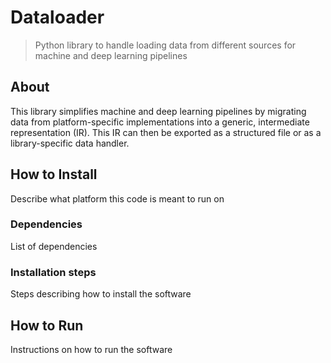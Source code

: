 # Dataloader

> Python library to handle loading data from different sources for machine and
> deep learning pipelines

## About

This library simplifies machine and deep learning pipelines by migrating data
from platform-specific implementations into a generic, intermediate
representation (IR). This IR can then be exported as a structured file or as a
library-specific data handler.

## How to Install

Describe what platform this code is meant to run on

### Dependencies

List of dependencies

### Installation steps

Steps describing how to install the software

## How to Run

Instructions on how to run the software
